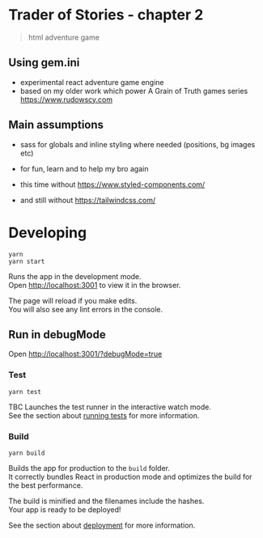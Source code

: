 # Trader of Stories - chapter 2

> html adventure game

## Using gem.ini
- experimental react adventure game engine
- based on my older work which power A Grain of Truth games series https://www.rudowscy.com

## Main assumptions
- sass for globals and inline styling where needed (positions, bg images etc)
- for fun, learn and to help my bro again<br />
 
- this time without https://www.styled-components.com/
- and still without https://tailwindcss.com/

# Developing

```
yarn
yarn start
```

Runs the app in the development mode.<br />
Open [http://localhost:3001](http://localhost:3001) to view it in the browser.

The page will reload if you make edits.<br />
You will also see any lint errors in the console.

## Run in debugMode

Open [http://localhost:3001/?debugMode=true](http://localhost:3001/?debugMode=true)

### Test

`yarn test`

TBC
Launches the test runner in the interactive watch mode.<br />
See the section about [running tests](https://facebook.github.io/create-react-app/docs/running-tests) for more information.

### Build

`yarn build`

Builds the app for production to the `build` folder.<br />
It correctly bundles React in production mode and optimizes the build for the best performance.

The build is minified and the filenames include the hashes.<br />
Your app is ready to be deployed!

See the section about [deployment](https://facebook.github.io/create-react-app/docs/deployment) for more information.

